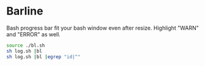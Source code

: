 # Barline 
Bash progress bar fit your bash window even after resize. 
Highlight "WARN" and "ERROR" as well. 

```bash
source ./bl.sh 
sh log.sh |bl 
sh log.sh |bl |egrep "id|^"
```
